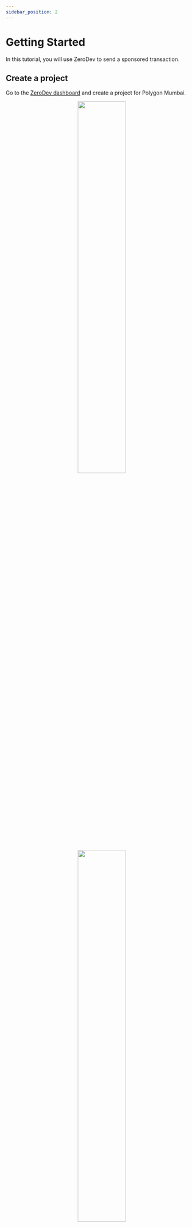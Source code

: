 ```yaml
---
sidebar_position: 2
---
```


# Getting Started

In this tutorial, you will use ZeroDev to send a sponsored transaction.

## Create a project

Go to the [ZeroDev dashboard](https://dashboard.zerodev.app/) and create a project for Polygon Mumbai.

<p align="center">
  <img src="/img/dashboard_create_project.png" width="50%" />
</p>

<p align="center">
  <img src="/img/dashboard_project_home.png" width="50%" />
</p>

Note that your project has an ID.  We will be using this ID in one of the later steps.

## Set up gas policies

While we are at the dashboard, let's set up "Gas Policies" -- rules that determine which transactions we will sponsor gas for.

Go to the "Gas Policies" section of you dashboard and enter the following into "Global Policies":

<p align="center">
  <img src="/img/global_policies.png" width="80%" />
</p>

Make sure to click "Save".

## Install dependencies

Create an empty working directory and initialize it with `npm`:

```bash
mkdir zerodev-tutorial
cd zerodev-tutorial
npm init -y
```

Then install the ZeroDev SDK and Ethers:

```bash
npm i @zerodevapp/sdk ethers
```

## Send gasless transactions

We will now implement a simple script that:

1. Creates an AA wallet from a private key
2. Mints an NFT from that wallet, without paying gas

To make things easier, we already deployed an NFT contract on Polygon Mumbai that allows anyone to mint NFTs.

Create a file `app.js` with the following content

```javascript
const { Contract, Wallet } = require('ethers')
const { getZeroDevSigner } = require('@zerodevapp/sdk')

const projectId = process.env.PROJECT_ID
const wallet = new Wallet(process.env.PRIVATE_KEY)

const contractAddress = '0x34bE7f35132E97915633BC1fc020364EA5134863'
const contractABI = [
  'function mint(address _to) public',
  'function balanceOf(address owner) external view returns (uint256 balance)'
]

const main = async () => {
  const signer = await getZeroDevSigner({
    projectId,
    owner: wallet,
  })

  const address = await signer.getAddress()
  console.log('My address:', address)

  const nftContract = new Contract(contractAddress, contractABI, signer)

  const receipt = await nftContract.mint(address)
  await receipt.wait()
  console.log(`NFT balance: ${await nftContract.balanceOf(address)}`)
}

main().then(() => process.exit(0))
```

Feel free to read the script and see what it's doing.  It should be fairly straightforward to understand.

The script requires that we set a project ID and a private key.  We can generate a random private key with this command:

```bash
node -e "console.log(require('ethers').Wallet.createRandom().privateKey)"
```

Then export the variables:

```
export PROJECT_ID="your project ID"
export PRIVATE_KEY="your private key"
```

Make sure to replace the values with your actual project ID and the private key you just generated.

Now run this script:

```bash
node app.js
```

If everything goes well, you should see output like:

```
My address:  0xdc25579151367F44a99E9e92D1E4237200A32Cba
NFT balance: 1
```

Boom!  You just sent a your first gasless AA transaction.  You can go to [the block explorer](https://mumbai.polygonscan.com/) and search for your address, and you should see a transaction under the `ERC-721 Token Txns` section, even though your wallet has no gas.  Magical!

<p align="center">
  <img src="/img/tutorial_account.png" width="70%" />
</p>

Note how our account is identified as a "contract" by the block explorer.  This is because in account abstraction, all accounts are smart contract accounts.

Feel free to run the script a few more times to mint more NFTs.  It's free after all :)

## Bundle transactions

Minting one NFT at a time is cool, but what if we wanna mint two at a time?  With a traditional wallet, you'd have to send two transactions.  With AA, we can bundle multiple transactions and send them as one -- saving the user time and gas.

To mint two NFTs at a time, simply replace this line:

```javascript
  const receipt = await nftContract.mint(address)
```

With this line:

```javascript
  const receipt = await signer.execBatch([
    {
      to: nftContract.address,
      data: nftContract.interface.encodeFunctionData("mint", [address]),
    },
    {
      to: nftContract.address,
      data: nftContract.interface.encodeFunctionData("mint", [address]),
    },
  ])
```

Now, run `node app.js` again.  You should see that your NFT balance is now increasing two at a time!

## Next Steps

Now that you have got a taste of ZeroDev, it's time to dive deep into the docs!

- Learn how to [create AA wallets](/create-wallets/overview).
- Learn how to [use AA wallets](/use-wallets/overview) to build powerful Web3 experiences.